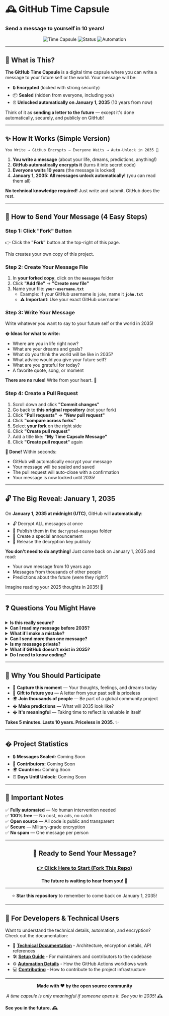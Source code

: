 # 🕰️ GitHub Time Capsule
### Send a message to yourself in 10 years!

<div align="center">

![Time Capsule](https://img.shields.io/badge/Unlock%20Date-January%201%2C%202035-blue?style=for-the-badge)
![Status](https://img.shields.io/badge/Status-Open%20for%20Messages-success?style=for-the-badge)
![Automation](https://img.shields.io/badge/Automation-100%25-brightgreen?style=for-the-badge)

</div>

---

## 🎯 What is This?

**The GitHub Time Capsule** is a digital time capsule where you can write a message to your future self or the world. Your message will be:

- 🔒 **Encrypted** (locked with strong security)
- 📦 **Sealed** (hidden from everyone, including you)
- ⏰ **Unlocked automatically on January 1, 2035** (10 years from now)

Think of it as **sending a letter to the future** — except it's done automatically, securely, and publicly on GitHub!

---

## ✨ How It Works (Simple Version)

```
You Write → GitHub Encrypts → Everyone Waits → Auto-Unlock in 2035 🎉
```

1. **You write a message** (about your life, dreams, predictions, anything!)
2. **GitHub automatically encrypts it** (turns it into secret code)
3. **Everyone waits 10 years** (the message is locked)
4. **January 1, 2035: All messages unlock automatically!** (you can read them all)

**No technical knowledge required!** Just write and submit. GitHub does the rest.

---

## 🚀 How to Send Your Message (4 Easy Steps)

### Step 1: Click "Fork" Button
👉 Click the **"Fork"** button at the top-right of this page.

This creates your own copy of this project.

### Step 2: Create Your Message File
1. In **your forked copy**, click on the **`messages`** folder
2. Click **"Add file"** → **"Create new file"**
3. Name your file: **`your-username.txt`**
   - Example: If your GitHub username is `john`, name it **`john.txt`**
   - ⚠️ **Important**: Use your exact GitHub username!

### Step 3: Write Your Message
Write whatever you want to say to your future self or the world in 2035!

**� Ideas for what to write:**
- Where are you in life right now?
- What are your dreams and goals?
- What do you think the world will be like in 2035?
- What advice would you give your future self?
- What are you grateful for today?
- A favorite quote, song, or moment

**There are no rules!** Write from your heart. 💙

### Step 4: Create a Pull Request
1. Scroll down and click **"Commit changes"**
2. Go back to **this original repository** (not your fork)
3. Click **"Pull requests"** → **"New pull request"**
4. Click **"compare across forks"**
5. Select **your fork** on the right side
6. Click **"Create pull request"**
7. Add a title like: **"My Time Capsule Message"**
8. Click **"Create pull request"** again

**🎉 Done!** Within seconds:
- GitHub will automatically encrypt your message
- Your message will be sealed and saved
- The pull request will auto-close with a confirmation
- Your message is now locked until 2035!

---

## 🔓 The Big Reveal: January 1, 2035

On **January 1, 2035 at midnight (UTC)**, GitHub will **automatically**:

- 🔓 Decrypt ALL messages at once
- 📂 Publish them in the `decrypted-messages` folder
- 🎉 Create a special announcement
- 🔑 Release the decryption key publicly

**You don't need to do anything!** Just come back on January 1, 2035 and read:
- Your own message from 10 years ago
- Messages from thousands of other people
- Predictions about the future (were they right?)

Imagine reading your 2025 thoughts in 2035! 🤯

---

## ❓ Questions You Might Have

<details>
<summary><b>Is this really secure?</b></summary>

Yes! We use **AES-256-GCM encryption** (military-grade security). Once your message is encrypted, no one can read it until the key is released in 2035.

</details>

<details>
<summary><b>Can I read my message before 2035?</b></summary>

The encrypted version in this repository? **No, it's locked.** But you can keep a copy in your own fork if you want!

</details>

<details>
<summary><b>What if I make a mistake?</b></summary>

You can edit your file in your fork before creating the pull request. Once the pull request is created and processed, it's sealed!

</details>

<details>
<summary><b>Can I send more than one message?</b></summary>

Only your first message will be sealed. This preserves the authenticity of your original timestamp.

</details>

<details>
<summary><b>Is my message private?</b></summary>

Your **encrypted message** is public (but unreadable). Your **original message** stays in your fork and the closed pull request. On January 1, 2035, all messages will be publicly decrypted.

</details>

<details>
<summary><b>What if GitHub doesn't exist in 2035?</b></summary>

The repository is backed up and the decryption keys are stored securely. The unveiling will happen even if GitHub changes!

</details>

<details>
<summary><b>Do I need to know coding?</b></summary>

**No!** This guide is designed for non-technical people. Just follow the 4 steps above — copy, paste, click!

</details>

---

## 🌟 Why You Should Participate

- 📝 **Capture this moment** — Your thoughts, feelings, and dreams today
- 🎁 **Gift to future you** — A letter from your past self is priceless
- 🌍 **Join thousands of people** — Be part of a global community project
- � **Make predictions** — What will 2035 look like?
- � **It's meaningful** — Taking time to reflect is valuable in itself

**Takes 5 minutes. Lasts 10 years. Priceless in 2035.** ✨

---

## � Project Statistics

- 🔒 **Messages Sealed:** Coming Soon
- 👥 **Contributors:** Coming Soon
- 🌍 **Countries:** Coming Soon
- ⏰ **Days Until Unlock:** Coming Soon

---

## 📌 Important Notes

✅ **Fully automated** — No human intervention needed  
✅ **100% free** — No cost, no ads, no catch  
✅ **Open source** — All code is public and transparent  
✅ **Secure** — Military-grade encryption  
✅ **No spam** — One message per person  

---

<div align="center">

## 🚀 Ready to Send Your Message?

### [👉 Click Here to Start (Fork This Repo)](../../fork)

**The future is waiting to hear from you!** 🎉

---

⭐ **Star this repository** to remember to come back on January 1, 2035!

</div>

---

## 🔧 For Developers & Technical Users

Want to understand the technical details, automation, and encryption? Check out the documentation:

- 📖 **[Technical Documentation](TECHNICAL.md)** - Architecture, encryption details, API references
- 🛠️ **[Setup Guide](SETUP.md)** - For maintainers and contributors to the codebase
- ⚙️ **[Automation Details](AUTOMATION.md)** - How the GitHub Actions workflows work
- 💻 **[Contributing](CONTRIBUTING.md)** - How to contribute to the project infrastructure

---

<div align="center">

**Made with ❤️ by the open source community**

*A time capsule is only meaningful if someone opens it. See you in 2035!* 🕰️

</div>

**See you in the future. 🕰️**

</div>
